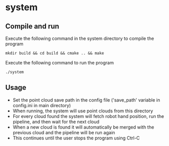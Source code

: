 # system

## Compile and run
Execute the following command in the system directory to compile the program
```
mkdir build && cd build && cmake .. && make
```
Execute the following command to run the program
```
./system
```

## Usage
* Set the point cloud save path in the config file ('save_path' variable in config.ini in main directory)
* When running, the system will use point clouds from this directory
* For every cloud found the system will fetch robot hand position, run the pipeline, and then wait for the next cloud
* When a new cloud is found it will automatically be merged with the previous cloud and the pipeline will be run again
* This continues until the user stops the program using Ctrl-C
